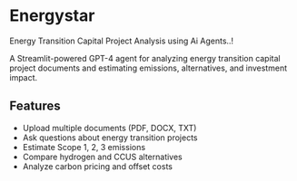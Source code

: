 # Energystar
Energy Transition Capital Project Analysis using Ai Agents..!


A Streamlit-powered GPT-4 agent for analyzing energy transition capital project documents and estimating emissions, alternatives, and investment impact.

## Features
- Upload multiple documents (PDF, DOCX, TXT)
- Ask questions about energy transition projects
- Estimate Scope 1, 2, 3 emissions
- Compare hydrogen and CCUS alternatives
- Analyze carbon pricing and offset costs

